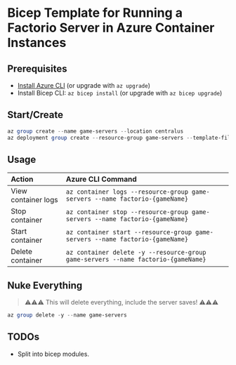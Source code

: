# Bicep Template for Running a Factorio Server in Azure Container Instances

## Prerequisites

- [Install Azure CLI](https://docs.microsoft.com/en-us/cli/azure/) (or upgrade with `az upgrade`)
- Install Bicep CLI: `az bicep install` (or upgrade with `az bicep upgrade`)

## Start/Create

```powershell
az group create --name game-servers --location centralus
az deployment group create --resource-group game-servers --template-file ./factorio.bicep --parameters location=centralus
```

## Usage

| Action              | Azure CLI Command |
| :------------------ | :---------------- |
| View container logs | `az container logs --resource-group game-servers --name factorio-{gameName}`
| Stop container      | `az container stop --resource-group game-servers --name factorio-{gameName}`
| Start container     | `az container start --resource-group game-servers --name factorio-{gameName}`
| Delete container    | `az container delete -y --resource-group game-servers --name factorio-{gameName}`

## Nuke Everything

> ⚠️⚠️⚠️ This will delete everything, include the server saves! ⚠️⚠️⚠️

```powershell
az group delete -y --name game-servers
```

## TODOs

- Split into bicep modules.
